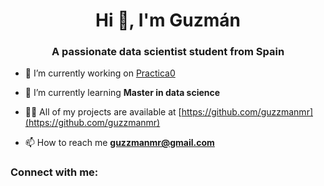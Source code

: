 <h1 align="center">Hi 👋, I'm Guzmán</h1>
<h3 align="center">A passionate data scientist student from Spain</h3>

- 🔭 I’m currently working on [Practica0](https://github.com/guzzmanmr/Practica0.git)

- 🌱 I’m currently learning **Master in data science**

- 👨‍💻 All of my projects are available at [https://github.com/guzzmanmr](https://github.com/guzzmanmr)

- 📫 How to reach me **guzzmanmr@gmail.com**

<h3 align="left">Connect with me:</h3>
<p align="left">
</p>

